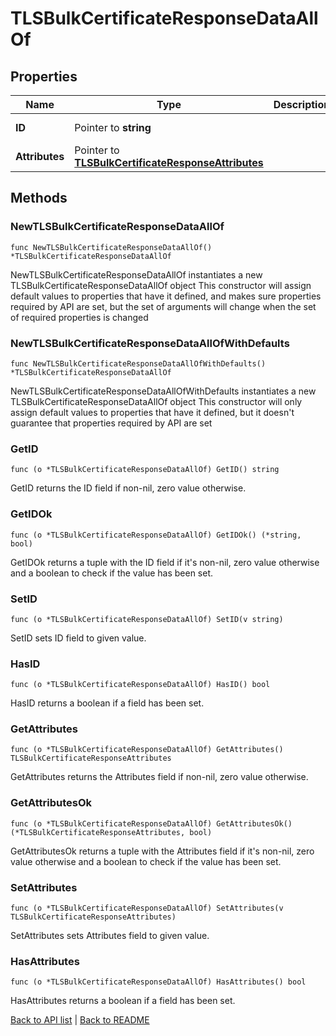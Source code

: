 # TLSBulkCertificateResponseDataAllOf

## Properties

Name | Type | Description | Notes
------------ | ------------- | ------------- | -------------
**ID** | Pointer to **string** |  | [optional] [readonly] 
**Attributes** | Pointer to [**TLSBulkCertificateResponseAttributes**](TlsBulkCertificateResponseAttributes.md) |  | [optional] 

## Methods

### NewTLSBulkCertificateResponseDataAllOf

`func NewTLSBulkCertificateResponseDataAllOf() *TLSBulkCertificateResponseDataAllOf`

NewTLSBulkCertificateResponseDataAllOf instantiates a new TLSBulkCertificateResponseDataAllOf object
This constructor will assign default values to properties that have it defined,
and makes sure properties required by API are set, but the set of arguments
will change when the set of required properties is changed

### NewTLSBulkCertificateResponseDataAllOfWithDefaults

`func NewTLSBulkCertificateResponseDataAllOfWithDefaults() *TLSBulkCertificateResponseDataAllOf`

NewTLSBulkCertificateResponseDataAllOfWithDefaults instantiates a new TLSBulkCertificateResponseDataAllOf object
This constructor will only assign default values to properties that have it defined,
but it doesn't guarantee that properties required by API are set

### GetID

`func (o *TLSBulkCertificateResponseDataAllOf) GetID() string`

GetID returns the ID field if non-nil, zero value otherwise.

### GetIDOk

`func (o *TLSBulkCertificateResponseDataAllOf) GetIDOk() (*string, bool)`

GetIDOk returns a tuple with the ID field if it's non-nil, zero value otherwise
and a boolean to check if the value has been set.

### SetID

`func (o *TLSBulkCertificateResponseDataAllOf) SetID(v string)`

SetID sets ID field to given value.

### HasID

`func (o *TLSBulkCertificateResponseDataAllOf) HasID() bool`

HasID returns a boolean if a field has been set.

### GetAttributes

`func (o *TLSBulkCertificateResponseDataAllOf) GetAttributes() TLSBulkCertificateResponseAttributes`

GetAttributes returns the Attributes field if non-nil, zero value otherwise.

### GetAttributesOk

`func (o *TLSBulkCertificateResponseDataAllOf) GetAttributesOk() (*TLSBulkCertificateResponseAttributes, bool)`

GetAttributesOk returns a tuple with the Attributes field if it's non-nil, zero value otherwise
and a boolean to check if the value has been set.

### SetAttributes

`func (o *TLSBulkCertificateResponseDataAllOf) SetAttributes(v TLSBulkCertificateResponseAttributes)`

SetAttributes sets Attributes field to given value.

### HasAttributes

`func (o *TLSBulkCertificateResponseDataAllOf) HasAttributes() bool`

HasAttributes returns a boolean if a field has been set.


[Back to API list](../README.md#documentation-for-api-endpoints) | [Back to README](../README.md)
